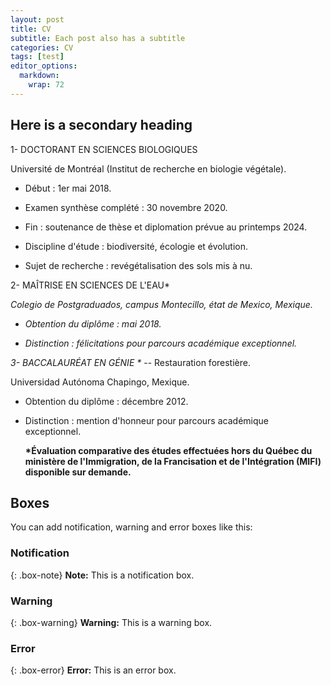 ```yaml
---
layout: post
title: CV
subtitle: Each post also has a subtitle
categories: CV
tags: [test]
editor_options: 
  markdown: 
    wrap: 72
---
```


## Here is a secondary heading

1- DOCTORANT EN SCIENCES BIOLOGIQUES

Université de Montréal (Institut de recherche en biologie végétale). ­

-   Début : 1er mai 2018. ­

-   Examen synthèse complété : 30 novembre 2020. ­

-   Fin : soutenance de thèse et diplomation prévue au printemps 2024. ­

-   Discipline d'étude : biodiversité, écologie et évolution. ­

-   Sujet de recherche : revégétalisation des sols mis à nu.

2- MAÎTRISE EN SCIENCES DE L'EAU\*

*Colegio de Postgraduados, campus Montecillo, état de Mexico, Mexique. ­*

-   *Obtention du diplôme : mai 2018. ­*

-   *Distinction : félicitations pour parcours académique exceptionnel.*

*3- BACCALAURÉAT EN GÉNIE \** -- Restauration forestière.

Universidad Autónoma Chapingo, Mexique. ­

-   Obtention du diplôme : décembre 2012. ­

-   Distinction : mention d'honneur pour parcours académique
    exceptionnel.

    **\*Évaluation comparative des études effectuées hors du Québec du
    ministère de l'Immigration, de la Francisation et de l'Intégration
    (MIFI) disponible sur demande.**

## Boxes

You can add notification, warning and error boxes like this:

### Notification

{: .box-note} **Note:** This is a notification box.

### Warning

{: .box-warning} **Warning:** This is a warning box.

### Error

{: .box-error} **Error:** This is an error box.
